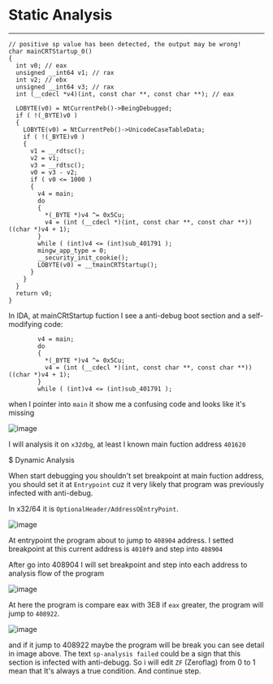 # Static Analysis
---

```
// positive sp value has been detected, the output may be wrong!
char mainCRTStartup_0()
{
  int v0; // eax
  unsigned __int64 v1; // rax
  int v2; // ebx
  unsigned __int64 v3; // rax
  int (__cdecl *v4)(int, const char **, const char **); // eax

  LOBYTE(v0) = NtCurrentPeb()->BeingDebugged;
  if ( !(_BYTE)v0 )
  {
    LOBYTE(v0) = NtCurrentPeb()->UnicodeCaseTableData;
    if ( !(_BYTE)v0 )
    {
      v1 = __rdtsc();
      v2 = v1;
      v3 = __rdtsc();
      v0 = v3 - v2;
      if ( v0 <= 1000 )
      {
        v4 = main;
        do
        {
          *(_BYTE *)v4 ^= 0x5Cu;
          v4 = (int (__cdecl *)(int, const char **, const char **))((char *)v4 + 1);
        }
        while ( (int)v4 <= (int)sub_401791 );
        mingw_app_type = 0;
        __security_init_cookie();
        LOBYTE(v0) = __tmainCRTStartup();
      }
    }
  }
  return v0;
}
```


In IDA, at mainCRtStartup fuction I see a anti-debug boot section and a self-modifying code:

```
        v4 = main;
        do
        {
          *(_BYTE *)v4 ^= 0x5Cu;
          v4 = (int (__cdecl *)(int, const char **, const char **))((char *)v4 + 1);
        }
        while ( (int)v4 <= (int)sub_401791 );
```

when I pointer into `main` it show me a confusing code and looks like it's missing 

![image](https://github.com/user-attachments/assets/1764bbac-6c5d-46af-a096-659d7d79bb05)


I will analysis it on `x32dbg`, at least I known main fuction address `401620`

$ Dynamic Analysis

When start debugging you shouldn't set breakpoint at main fuction address, you should set it at `Entrypoint` cuz it very likely that program was previously infected with anti-debug.

In x32/64 it is `OptionalHeader/AddressOÈntryPoint`. 

![image](https://github.com/user-attachments/assets/ed61fc44-7f4a-429f-8972-f32d69b17bcb)

At entrypoint the program about to jump to `408904` address. I setted breakpoint at this current address is `4010f9` and step into `408904`

After go into 408904 I will set breakpoint and step into each address to analysis flow of the program

![image](https://github.com/user-attachments/assets/37e42a0a-5172-4545-9d98-0e15b9dd9c4e)

At here the program is compare eax with 3E8 if `eax` greater, the program will jump to `408922`.

![image](https://github.com/user-attachments/assets/fe80db87-5496-4784-a799-ff00d86b3c62)

and if it jump to 408922 maybe the program will be break you can see detail in image above. The text `sp-analysis failed` could be a sign that this section is infected with anti-debugg. So i will edit `ZF` (Zeroflag) from 0 to 1 mean that It's always a true condition. And continue step.



